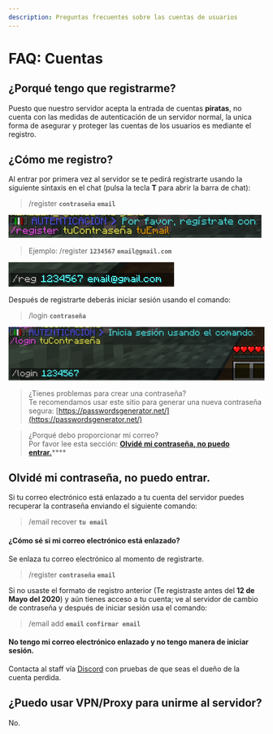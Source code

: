 ```yaml
---
description: Preguntas frecuentes sobre las cuentas de usuarios
---
```


# FAQ: Cuentas

## ¿Porqué tengo que registrarme?

Puesto que nuestro servidor acepta la entrada de cuentas **piratas**, no cuenta con las medidas de autenticación de un servidor normal, la unica forma de asegurar y proteger las cuentas de los usuarios es mediante el registro.

## ¿Cómo me registro?

Al entrar por primera vez al servidor se te pedirá registrarte usando la siguiente sintaxis en el chat \(pulsa la tecla **T** para abrir la barra de chat\):

> /register **`contraseña`** **`email`**

![](../.gitbook/assets/image.png)

> Ejemplo: /register **`1234567`** **`email@gmail.com`**

![Puedes usar /reg como abreviaci&#xF3;n de /register](../.gitbook/assets/image%20%281%29.png)

Después de registrarte deberás iniciar sesión usando el comando:

> /login **`contraseña`**

![Puedes usar /l como abreviaci&#xF3;n de /login](../.gitbook/assets/image%20%282%29.png)

> ¿Tienes problemas para crear una contraseña?  
> Te recomendamos usar este sitio para generar una nueva contraseña segura: [https://passwordsgenerator.net/](https://passwordsgenerator.net/)

> ¿Porqué debo proporcionar mi correo?  
> Por favor lee esta sección: [**Olvidé mi contraseña, no puedo entrar.**](https://wiki.mxball.net/faq/preguntas-frequentes#olvide-mi-contrasena-no-puedo-entrar)\*\*\*\*

## Olvidé mi contraseña, no puedo entrar.

Si tu correo electrónico está enlazado a tu cuenta del servidor puedes recuperar la contraseña enviando el siguiente comando:

> /email recover **`tu email`**

#### ¿Cómo sé si mi correo electrónico está enlazado?

Se enlaza tu correo electrónico al momento de registrarte.

> /register **`contraseña`** **`email`**

Si no usaste el formato de registro anterior \(Te registraste antes del **12 de Mayo del 2020**\) y aún tienes acceso a tu cuenta; ve al servidor de cambio de contraseña y después de iniciar sesión usa el comando:

> /email add **`email`** **`confirmar email`**

#### No tengo mi correo electrónico enlazado y no tengo manera de iniciar sesión.

Contacta al staff vía [Discord](https://discord.mxball.net) con pruebas de que seas el dueño de la cuenta perdida.

## ¿Puedo usar VPN/Proxy para unirme al servidor?

No.

## 

